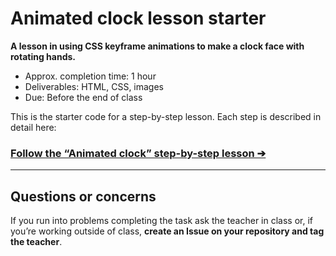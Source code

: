 # Animated clock lesson starter

**A lesson in using CSS keyframe animations to make a clock face with rotating hands.**

- Approx. completion time: 1 hour
- Deliverables: HTML, CSS, images
- Due: Before the end of class

This is the starter code for a step-by-step lesson. Each step is described in detail here:

### [**Follow the “Animated clock” step-by-step lesson ➔**](https://learn-the-web.algonquindesign.ca/courses/web-dev-3/animated-clock/)

---

## Questions or concerns

If you run into problems completing the task ask the teacher in class or, if you’re working outside of class, **create an Issue on your repository and tag the teacher**.
